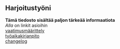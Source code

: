 ## Harjoitustyöni  
**Tämä tiedosto sisältää paljon tärkeää informaatiota**  
*Alla* on linkit asioihin  
  [vaatimusmäärittely](https://github.com/asomaki/ot-harjoitustyo/blob/master/2048/dokumentaatio/vaatimusmaarittely.md)  
  [työaikakirjanpito](https://github.com/asomaki/ot-harjoitustyo/blob/master/2048/dokumentaatio/tyoaikakirjanpito.md)  
  [changelog](https://github.com/asomaki/ot-harjoitustyo/blob/master/2048/dokumentaatio/changelog.md)

